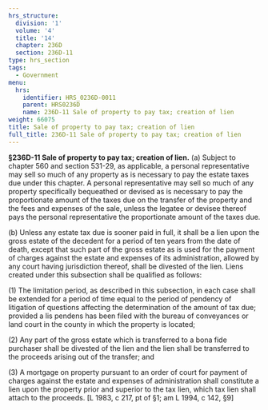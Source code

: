 ```yaml
---
hrs_structure:
  division: '1'
  volume: '4'
  title: '14'
  chapter: 236D
  section: 236D-11
type: hrs_section
tags:
  - Government
menu:
  hrs:
    identifier: HRS_0236D-0011
    parent: HRS0236D
    name: 236D-11 Sale of property to pay tax; creation of lien
weight: 66075
title: Sale of property to pay tax; creation of lien
full_title: 236D-11 Sale of property to pay tax; creation of lien
---
```

**§236D-11 Sale of property to pay tax; creation of lien.** (a) Subject to chapter 560 and section 531-29, as applicable, a personal representative may sell so much of any property as is necessary to pay the estate taxes due under this chapter. A personal representative may sell so much of any property specifically bequeathed or devised as is necessary to pay the proportionate amount of the taxes due on the transfer of the property and the fees and expenses of the sale, unless the legatee or devisee thereof pays the personal representative the proportionate amount of the taxes due.

(b) Unless any estate tax due is sooner paid in full, it shall be a lien upon the gross estate of the decedent for a period of ten years from the date of death, except that such part of the gross estate as is used for the payment of charges against the estate and expenses of its administration, allowed by any court having jurisdiction thereof, shall be divested of the lien. Liens created under this subsection shall be qualified as follows:

(1) The limitation period, as described in this subsection, in each case shall be extended for a period of time equal to the period of pendency of litigation of questions affecting the determination of the amount of tax due; provided a lis pendens has been filed with the bureau of conveyances or land court in the county in which the property is located;

(2) Any part of the gross estate which is transferred to a bona fide purchaser shall be divested of the lien and the lien shall be transferred to the proceeds arising out of the transfer; and

(3) A mortgage on property pursuant to an order of court for payment of charges against the estate and expenses of administration shall constitute a lien upon the property prior and superior to the tax lien, which tax lien shall attach to the proceeds. [L 1983, c 217, pt of §1; am L 1994, c 142, §9]